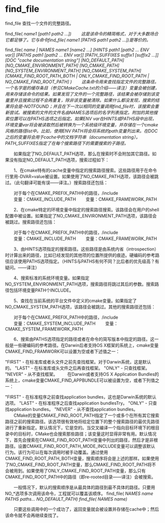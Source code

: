 find_file
===

find_file 查找一个文件的完整路径。

   find_file(<VAR> name1 [path1 path2 ...])
　　这是该命令的精简格式，对于大多数场合它都足够了。它与命令find_file(<VAR> name1 [PATHS path1 path2 ...])是等价的。

   find_file(
             <VAR>
             name | NAMES name1 [name2 ...]
             [HINTS path1 [path2 ... ENV var]]
             [PATHS path1 [path2 ... ENV var]]
             [PATH_SUFFIXES suffix1 [suffix2 ...]]
             [DOC "cache documentation string"]
             [NO_DEFAULT_PATH]
             [NO_CMAKE_ENVIRONMENT_PATH]
             [NO_CMAKE_PATH]
             [NO_SYSTEM_ENVIRONMENT_PATH]
             [NO_CMAKE_SYSTEM_PATH]
             [CMAKE_FIND_ROOT_PATH_BOTH |
              ONLY_CMAKE_FIND_ROOT_PATH |
              NO_CMAKE_FIND_ROOT_PATH]
            )
　　这条命令用来查找指定文件的完整路径。一个名字是<VAR>的缓存条目（参见CMakeCache.txt的介绍——译注）变量会被创建，用来存储该命令的结果。如果发现了文件的一个完整路径，该结果会被存储到该变量里并且搜索过程不会再重复，除非该变量被清除。如果什么都没发现，搜索的结果将会是<VAR>-NOTFOUND；并且在下一次以相同的变量调用find_file时，该搜索会重新尝试。被搜索的文件的文件名由NAMES选项后的名字列表指定。附加的其他搜索位置可以在PATHS选项之后指定。如果ENV var在HINTS或PATHS段中出现，环境变量var将会被读取然后被转换为一个系统级环境变量，并存储在一个cmake风格的路径list中。比如，使用ENV PATH将会将系统的path变量列出来。在DOC之后的变量将会用于cache中的文档字符串（documentation string）。PATH_SUFFIXES指定了在每个搜索路径下的需要搜索的子路径。

　　如果指定了NO_DEFAULT_PATH选项，那么在搜索时不会附加其它路径。如果没有指定NO_DEFAULT_PATH选项，搜索过程如下：

　　1、在cmake特有的cache变量中指定的搜索路径搜索。这些路径用于在命令行里用-DVAR=value被设置。如果使用了NO_CMAKE_PATH选项，该路径会被跳过。（此句翻译可能有误——译注。）搜索路径还包括：    

　　对于每个在CMAKE_PREFIX_PATH中的路径<prefix>，<prefix>/include  
　　变量：CMAKE_INCLUDE_PATH
　　变量：CMAKE_FRAMEWORK_PATH

　　2、在cmake特定的环境变量中指定的搜索路径搜索。该路径会在用户的shell配置中被设置。如果指定了NO_CMAKE_ENVIRONMENT_PATH选项，该路径会被跳过。搜索路径还包括：

　　对于每个在CMAKE_PREFIX_PATH中的路径<prefix>，<prefix>/include  
　　变量：CMAKE_INCLUDE_PATH
　　变量：CMAKE_FRAMEWORK_PATH

　　3、由HINTS选项指定的搜索路径。这些路径是由系统内省（introspection）时计算出来的路径，比如已经发现的其他项的位置所提供的痕迹。硬编码的参考路径应该使用PATHS选项指定。（HINTS与PATHS有何不同？比后者的优先级高？有疑问。——译注）

　　4、搜索标准的系统环境变量。如果指定NO_SYSTEM_ENVIRONMENT_PATH选项，搜索路径将跳过其后的参数。搜索路径包括环境变量PATH个INCLUDE。

　　5、查找在当前系统的平台文件中定义的cmake变量。如果指定了NO_CMAKE_SYSTEM_PATH选项，该路径会被跳过。其他的搜索路径还包括：

　　对于每个在CMAKE_PREFIX_PATH中的路径<prefix>，<prefix>/include  
　　变量：CMAKE_SYSTEM_INCLUDE_PATH
　　变量：CMAKE_SYSTEM_FRAMEWORK_PATH

　　6、搜索由PATHS选项指定的路径或者在命令的简写版本中指定的路径。这一般是一些硬编码的参考路径。在Darwin后者支持OS X框架的系统上，cmake变量CMAKE_FIND_FRAMWORK可以设置为空或者下述值之一：

   "FIRST"  - 在标准库或者头文件之前先查找框架。对于Darwin系统，这是默认的。
   "LAST"   - 在标准库或头文件之后再查找框架。
   "ONLY"   - 只查找框架。
   "NEVER" - 从不查找框架。
　　在Darwin或者支持OS X Application Bundles的系统上，cmake变量CMAKE_FIND_APPBUNDLE可以被设置为空，或者下列值之一：

   "FIRST"  - 在标准程序之前查找application bundles，这也是Darwin系统的默认选项。
   "LAST"   - 在标准程序之后查找application bundlesTry。
   "ONLY"   - 只查找application bundles。
   "NEVER" - 从不查找application bundles。
　　CMake的变量CMAKE_FIND_ROOT_PATH指定了一个或多个在所有其它搜索路径之前的搜索路径。该选项很有效地将给定位置下的整个搜索路径的最优先路径进行了重新指定。默认情况下，它是空的。当交叉编译一个指向目标环境下的根目录中的目标时，CMake也会搜索那些路径；该变量这时显得非常有用。默认情况下，首先会搜索在CMAKE_FIND_ROOT_PATH变量中列出的路径，然后才是非根路径。设置CMAKE_FIND_ROOT_PATH_MODE_INCLUDE变量可以调整该默认行为。该行为可以在每次调用时被手动覆盖。通过使用CMAKE_FIND_ROOT_PATH_BOTH变量，搜索顺序将会是上述的那样。如果使用了NO_CMAKE_FIND_ROOT_PATH变量，那么CMAKE_FIND_ROOT_PATH将不会被用到。如果使用了ONLY_CMAKE_FIND_ROOT_PATH变量，那么只有CMAKE_FIND_ROOT_PATH中的路径（即re-rooted目录——译注）会被搜索。

　　一般情况下，默认的搜索顺序是从最具体的路径到最不具体的路径。只要用NO_*选项多次调用该命令，工程就可以覆盖该顺序。
     find_file(<VAR> NAMES name PATHS paths... NO_DEFAULT_PATH)
     find_file(<VAR> NAMES name)

　　只要这些调用中的一个成功了，返回变量就会被设置并存储在cache中；然后该命令就不会再继续查找了。

